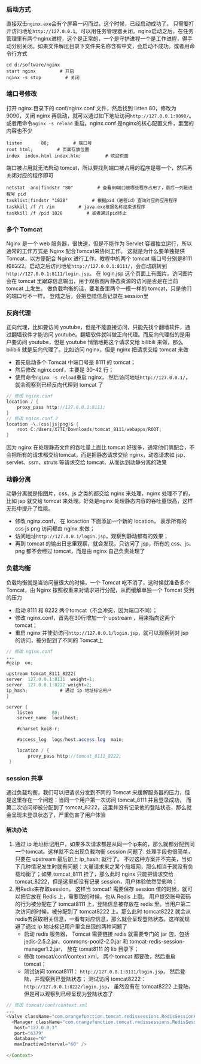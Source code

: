 ### 启动方式

直接双击`nginx.exe`会有个屏幕一闪而过，这个时候，已经启动成功了。 只需要打开访问地址`http://127.0.0.1`。可以用任务管理器关闭。nginx启动之后，在任务管理里有两个nginx进程，这个是正常的，一个是守护进程一个是工作进程，得手动分别关闭。如果文件解压目录下文件夹名称含有中文，会启动不成功。或者用命令行方式

```
cd d:/software/nginx
start nginx         # 开启
nginx -s stop         # 关闭
```

### 端口号修改

打开 nginx 目录下的 conf/nginx.conf 文件，然后找到 listen 80，修改为 9090，关闭 nginx 再启动，就可以通过如下地址访问`http://127.0.0.1:9090/`。或者用命令`nginx -s reload` 重启。nginx.conf 是nginx的核心配置文件，里面的内容也不少

```
listen       80;         # 端口号
root html;         # 页面存放位置
index  index.html index.htm;         # 欢迎页面
```

端口被占用就无法启动 tomcat，所以要找到端口被占用的程序是哪一个，然后再关闭对应的程序即可  

```
netstat -ano|findstr "80"         # 查看80端口被哪些程序占用了，最后一列是进程号 pid
tasklist|findstr "1828"         # 根据pid（进程id）查询对应的应用程序
taskkill /f /t /im         # java.exe根据名称结束该程序
taskkill /f /pid 1828         # 或者通过pid终止
```

### 多个 Tomcat

 Nginx 是一个 web 服务器，很快速，但是不能作为 Servlet 容器独立运行，所以通常的工作方式是 Nginx 配合Tomcat来协同工作。 这就是为什么要单独提供 Tomcat，以方便配合 Nginx 进行工作。教程中的两个 tomcat 端口号分别是8111和8222。启动之后访问地址`http://127.0.0.1:8111/`，会自动跳转到`http://127.0.0.1:8111/login.jsp`。 在 login.jsp 这个页面上有图片，访问图片会在 tomcat 里跟踪信息输出，用于观察图片静态资源的访问是否是在当前 tomcat 上发生。 做负载均衡的话，要准备里两个一模一样的 tomcat，只是他们的端口号不一样。 登陆之后，会把登陆信息记录在 session里 

### 反向代理

正向代理，比如要访问 youtube，但是不能直接访问，只能先找个翻墙软件，通过翻墙软件才能访问 youtube。翻墙软件就叫做正向代理。而反向代理指的是用户要访问 youtube，但是 youtube 悄悄地把这个请求交给 bilibili 来做，那么 bilibili 就是反向代理了。比如访问 nginx，但是 nginx 把请求交给 tomcat 来做 

- 首先启动多个 Tomcat 中端口号是 8111 的 tomcat；
- 然后修改 nginx.conf，主要是 30-42 行；
- 使用命令`nginx -s reload`重启 nginx， 然后访问地址`http://127.0.0.1/`， 就会观察到已经反向代理到 tomcat 了 

```java
// 修改 nginx.conf
location / {
	proxy_pass http://127.0.0.1:8111;
}
// 修改 nginx.conf 2
location ~\.(css|js|png)$ {
	root C:/Users/X7TI/Downloads/tomcat_8111/webapps/ROOT;
}
```

 因为 nginx 在处理静态文件的吞吐量上面比 tomcat 好很多，通常他们俩配合，不会把所有的请求都交给tomcat，而是把静态请求交给 nginx，动态请求如 jsp、servlet、ssm、struts 等请求交给 tomcat，从而达到动静分离的效果 

### 动静分离 

动静分离就是指图片，css、js 之类的都交给 nginx 来处理，nginx 处理不了的，比如 jsp 就交给 tomcat 来处理。好处是nginx 处理静态内容的吞吐量很高，这样无形中提升了性能。 

- 修改 nginx.conf， 在 locaction 下面添加一个新的 location， 表示所有的 css js png 访问都由 nginx 来做；
- 访问地址`http://127.0.0.1/login.jsp`，观察到静动都有的效果；
- 再到 tomcat 的输出日志里观察，就会发现，只访问了 jsp，所有的 css、js、png 都不会经过 tomcat，而是由 nginx 自己负责处理了

### 负载均衡 

负载均衡就是当访问量很大的时候，一个 Tomcat 吃不消了，这时候就准备多个 Tomcat，由 Nginx 按照权重来对请求进行分配，从而缓解单独一个 Tomcat 受到的压力 

- 启动 8111 和 8222 两个tomcat（不会冲突，因为端口不同）；
- 修改 nginx.conf，首先在30行增加一个 upstream ，用来指向这两个 tomcat；
- 重启 nginx 并使劲访问`http://127.0.0.1/login.jsp`，就可以观察到对 jsp 的访问，被分配到了不同的 Tomcat上 

```java 
// 修改 nginx.conf
...
#gzip  on;
 
upstream tomcat_8111_8222{
server  127.0.0.1:8111  weight=1;
server  127.0.0.1:8222 weight=2;
ip_hash;			# 通过 ip 地址标记用户
}

server {
    listen       80;
    server_name  localhost;

    #charset koi8-r;

    #access_log  logs/host.access.log  main;

    location / {
        proxy_pass http://tomcat_8111_8222;
 }
```

### session  共享

 通过负载均衡，我们可以把请求分发到不同的 Tomcat 来缓解服务器的压力，但是这里存在一个问题：当同一个用户第一次访问 tomcat_8111 并且登录成功， 而第二次访问却被分配到了 tomcat_8222，这里并没有记录他的登陆状态，那么就会呈现未登录状态了，严重伤害了用户体验 

#### 解决办法

1. 通过 ip 地址标记用户，如果多次请求都是从同一个ip来的，那么就都分配到同一个tomcat。这样就不会出现负载均衡 session 问题了. 处理手段也很简单，只要在 upstream 最后加上 ip_hash; 就行了。 不过这种方案并不完美，当如下几种情况发生时就有问题：大量请求来之某个局域网，那么相当于就没有负载均衡了；如果 tomcat_8111 挂了，那么此时 nginx 只能把请求交给 tomcat_8222，但是这里却没有记录 session，用户体验依然受影响；
2. 用Redis来存取session。 这样当 tomcat1 需要保存 session 值的时候，就可以把它放在 Redis 上，需要取的时候，也从 Redis 上取。  用户提交账号密码的行为被分配在了 tomcat8111 上，登陆信息被存放在 redis 里。当用户第二次访问的时候，被分配到了 tomcat8222 上。那么此时 tomcat8222 就会从redis去获取相关信息，一看有对应信息，那么就会呈现登陆状态。这样就规避了通过 ip 地址标记用户里会出现的两种问题了
   - 启动 redis 服务器， Tomcat 需要链接 redis 就需要专门的 jar 包，包括 jedis-2.5.2.jar、commons-pool2-2.0.jar 和 tomcat-redis-session-manager1.2.jar， 放在 tomat8111 的 lib 目录下；
   - 修改 tomcat/conf/context.xml， 两个 tomcat 都要改，然后重启 tomcat；
   - 测试访问 tomcat8111： `http://127.0.0.1:8111/login.jsp`， 然后登陆，并观察到已登陆状态； 测试访问 tomcat8222： `http://127.0.0.1:8222/login.jsp`， 虽然没有在 tomcat8222 上登陆，但是可以观察到已经呈现为登陆状态了 

```java
// 修改 tomcat/conf/context.xml
...
<Valve className="com.orangefunction.tomcat.redissessions.RedisSessionHandlerValve" />  
  <Manager className="com.orangefunction.tomcat.redissessions.RedisSessionManager"  
   host="127.0.0.1"  
   port="6379"  
   database="0"  
   maxInactiveInterval="60" /> 
 
</Context>
```


